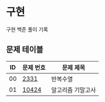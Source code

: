 # 구현 <Implementation>
구현 백준 풀이 기록
## 문제 테이블
|ID|문제 번호|문제 제목|
|---|------|---|
|00|[2331](https://www.acmicpc.net/problem/2331)|반복수열|
|01|[10424](https://www.acmicpc.net/problem/10424)|알고리즘 기말고사|
